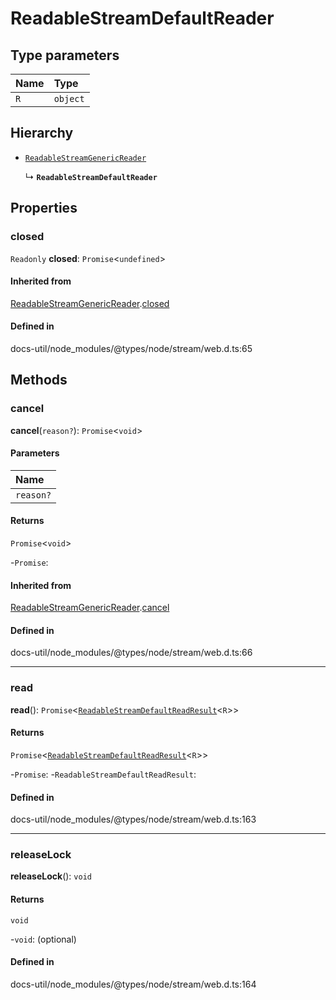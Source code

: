 # ReadableStreamDefaultReader

## Type parameters

| Name | Type |
| :------ | :------ |
| `R` | `object` |

## Hierarchy

- [`ReadableStreamGenericReader`](ReadableStreamGenericReader.md)

  ↳ **`ReadableStreamDefaultReader`**

## Properties

### closed

 `Readonly` **closed**: `Promise`<`undefined`\>

#### Inherited from

[ReadableStreamGenericReader](ReadableStreamGenericReader.md).[closed](ReadableStreamGenericReader.md#closed)

#### Defined in

docs-util/node_modules/@types/node/stream/web.d.ts:65

## Methods

### cancel

**cancel**(`reason?`): `Promise`<`void`\>

#### Parameters

| Name |
| :------ |
| `reason?` | `any` |

#### Returns

`Promise`<`void`\>

-`Promise`: 

#### Inherited from

[ReadableStreamGenericReader](ReadableStreamGenericReader.md).[cancel](ReadableStreamGenericReader.md#cancel)

#### Defined in

docs-util/node_modules/@types/node/stream/web.d.ts:66

___

### read

**read**(): `Promise`<[`ReadableStreamDefaultReadResult`](../index.md#readablestreamdefaultreadresult)<`R`\>\>

#### Returns

`Promise`<[`ReadableStreamDefaultReadResult`](../index.md#readablestreamdefaultreadresult)<`R`\>\>

-`Promise`: 
	-`ReadableStreamDefaultReadResult`: 

#### Defined in

docs-util/node_modules/@types/node/stream/web.d.ts:163

___

### releaseLock

**releaseLock**(): `void`

#### Returns

`void`

-`void`: (optional) 

#### Defined in

docs-util/node_modules/@types/node/stream/web.d.ts:164
